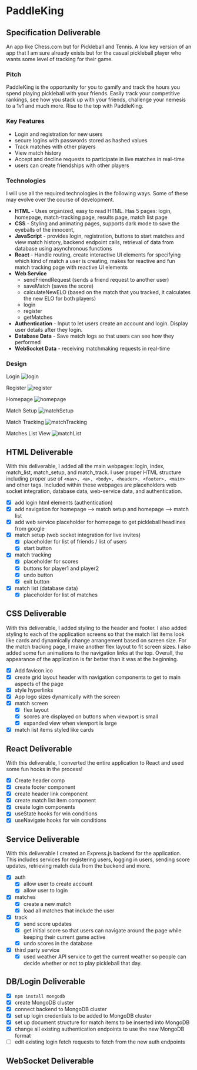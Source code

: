 # PaddleKing

## Specification Deliverable
An app like Chess.com but for Pickleball and Tennis. A low key version of an app that I am sure already exists but for the casual pickleball player who wants some level of tracking for their game.

### Pitch
PaddleKing is the opportunity for you to gamify and track the hours you spend playing pickleball with your friends. Easily track your competitive rankings, see how you stack up with your friends, challenge your nemesis to a 1v1 and much more. Rise to the top with PaddleKing.

### Key Features
- Login and registration for new users
- secure logins with passwords stored as hashed values
- Track matches with other players
- View match history
- Accept and decline requests to participate in live matches in real-time
- users can create friendships with other players


### Technologies
I will use all the required technologies in the following ways. Some of these may evolve over the course of development.
- **HTML** - Uses organized, easy to read HTML. Has 5 pages: login, homepage, match-tracking page, results page, match list page
- **CSS** - Styling and animating pages, supports dark mode to save the eyeballs of the innocent, 
- **JavaScript** - provides login, registration, buttons to start matches and view match history, backend endpoint calls, retrieval of data from database using asynchronous functions
- **React** - Handle routing, create interactive UI elements for specifying which kind of match a user is creating, makes for reactive and fun match tracking page with reactive UI elements
- **Web Service**
	- sendFriendRequest (sends a friend request to another user)
	- saveMatch (saves the score)
	- calculateNewELO (based on the match that you tracked, it calculates the new ELO for both players)
	- login
	- register
	- getMatches
- **Authentication** - Input to let users create an account and login. Display user details after they login.
- **Database Data** - Save match logs so that users can see how they performed
- **WebSocket Data** - receiving matchmaking requests in real-time

### Design
Login
![login](Login.png)

Register
![register](Register.png)

Homepage
![homepage](Homepage.png)

Match Setup
![matchSetup](MatchSetup.png)

Match Tracking
![matchTracking](MatchTracking.png)

Matches List View
![matchList](MatchList.png)

## HTML Deliverable
With this deliverable, I added all the main webpages: login, index, match_list, match_setup, and match_track. I user proper HTML structure including proper use of `<nav>, <a>, <body>, <header>, <footer>, <main>` and other tags. Included within these webpages are placeholders web socket integration, database data, web-service data, and authentication.

- [X] add login html elements (authentication)
- [X] add navigation for homepage --> match setup and homepage --> match list
- [X] add web service placeholder for homepage to get pickleball headlines from google
- [X] match setup (web socket integration for live invites)
	- [X] placeholder for list of friends / list of users
	- [X] start button
- [X] match tracking
	- [X] placeholder for scores
	- [X] buttons for player1 and player2
	- [X] undo button
	- [X] exit button
- [X] match list (database data)
	- [X] placeholder for list of matches

## CSS Deliverable
With this deliverable, I added styling to the header and footer. I also added styling to each of the application screens so that the match list items look like cards and dynamically change arrangement based on screen size. For the match tracking page, I make another flex layout to fit screen sizes. I also added some fun animations to the navigation links at the top. Overall, the appearance of the application is far better than it was at the beginning.

- [X] Add favicon.ico 
- [X] create grid layout header with navigation components to get to main aspects of the page
- [X] style hyperlinks
- [X] App logo sizes dynamically with the screen 
- [X] match screen
	- [X] flex layout
	- [X] scores are displayed on buttons when viewport is small
	- [X] expanded view when viewport is large
- [X] match list items styled like cards

## React Deliverable
With this deliverable, I converted the entire application to React and used some fun hooks in the process!

- [X] Create header comp
- [X] create footer component
- [X] create header link component
- [X] create match list item component
- [X] create login components
- [X] useState hooks for win conditions
- [X] useNavigate hooks for win conditions

## Service Deliverable
With this deliverable I created an Express.js backend for the application. This includes services for registering users, logging in users, sending score updates, retrieving match data from the backend and more.

- [X] auth
	- [X] allow user to create account
	- [X] allow user to login
- [X] matches
	- [X] create a new match
	- [X] load all matches that include the user
- [X] track
	- [X] send score updates
	- [X] get initial score so that users can navigate around the page while keeping their current game active
	- [X] undo scores in the database
- [X] third party service
	- [X] used weather API service to get the current weather so people can decide whether or not to play pickleball that day.

## DB/Login Deliverable
- [X] `npm install mongodb`
- [X] create MongoDB cluster
- [X] connect backend to MongoDB cluster
- [X] set up login credentials to be added to MongoDB cluster
- [X] set up document structure for match items to be inserted into MongoDB
- [X] change all existing authentication endpoints to use the new MongoDB format
- [ ] edit existing login fetch requests to fetch from the new auth endpoints

## WebSocket Deliverable

